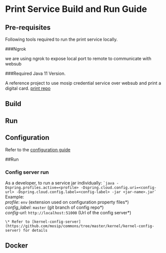 # Print Service Build and Run Guide

## Pre-requisites
Following tools required to run the print service locally.

###Ngrok

we are using ngrok to expose local port to remote to communicate with websub

###Required Java 11 Version.

A reference project to use mosip credential service over websub and print a digital card. [print repo](https://github.com/mosip/print)


## Build

## Run

## Configuration

Refer to the [configuration guide](/docs/configuration.md)

##Run 

### Config server run

As a developer, to run a service jar individually:
    ```
    `java -Dspring.profiles.active=<profile> -Dspring.cloud.config.uri=<config-url> -Dspring.cloud.config.label=<config-label> -jar <jar-name>.jar`
    ```
    Example:  
        _profile_: `env` (extension used on configuration property files*)    
        _config_label_: `master` (git branch of config repo*)  
        _config-url_: `http://localhost:51000` (Url of the config server*)  
	
	\* Refer to [kernel-config-server](https://github.com/mosip/commons/tree/master/kernel/kernel-config-server) for details

## Docker

